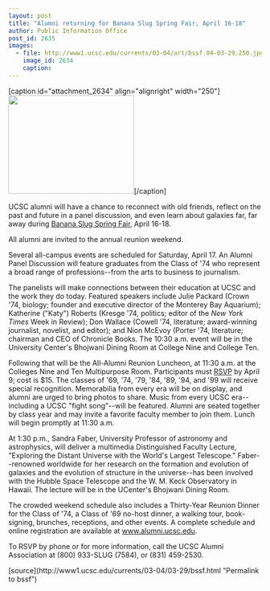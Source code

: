 ```yaml
---
layout: post
title: "Alumni returning for Banana Slug Spring Fair, April 16-18"
author: Public Information Office
post_id: 2635
images:
  - file: http://www1.ucsc.edu/currents/03-04/art/bssf.04-03-29.250.jpg
    image_id: 2634
    caption: 
---
```


[caption id="attachment_2634" align="alignright" width="250"]<a href="http://localhost/mysite/wp-content/uploads/2004/03/bssf.04-03-29.250.jpg"><img class="size-full wp-image-2634" src="http://localhost/mysite/wp-content/uploads/2004/03/bssf.04-03-29.250.jpg" alt="" width="250" height="196" /></a>[/caption]
<p>
  UCSC alumni will have a chance to reconnect with old friends, reflect on the past and future in a panel discussion, and even learn about galaxies far, far away during <a href="http://alumni.ucsc.edu/reunions/index.html">Banana Slug Spring Fair,</a> April 16-18.
</p>
<p>
  All alumni are invited to the annual reunion weekend.<br>
</p>
<p>
  Several all-campus events are scheduled for Saturday, April 17. An Alumni Panel Discussion will feature graduates from the Class of '74 who represent a broad range of professions--from the arts to business to journalism.
</p>
<p>
  The panelists will make connections between their education at UCSC and the work they do today. Featured speakers include Julie Packard (Crown '74, biology; founder and executive director of the Monterey Bay Aquarium); Katherine ("Katy") Roberts (Kresge '74, politics; editor of the <i>New York Times</i> Week in Review); Don Wallace (Cowell '74, literature; award-winning journalist, novelist, and editor); and Nion McEvoy (Porter '74, literature; chairman and CEO of Chronicle Books. The 10:30 a.m. event will be in the University Center's Bhojwani Dining Room at College Nine and College Ten.<br>
</p>
<p>
  Following that will be the All-Alumni Reunion Luncheon, at 11:30 a.m. at the<br>
  Colleges Nine and Ten Multipurpose Room. Participants must <a href="http://www.ucsc.onlinecommunity.com/cgi-any/reg_event.dll/show?sitename=UCSC&amp;template=event_main.htm&amp;type=event_reg">RSVP</a> by April 9; cost is $15. The classes of '69, '74, '79, '84, '89, '94, and '99 will receive special recognition. Memorabilia from every era will be on display, and alumni are urged to bring photos to share. Music from every UCSC era--including a UCSC "fight song"--will be featured. Alumni are seated together by class year and may invite a favorite faculty member to join them. Lunch will begin promptly at 11:30 a.m.<br>
</p>
<p>
  At 1:30 p.m., Sandra Faber, University Professor of astronomy and astrophysics, will deliver a multimedia Distinguished Faculty Lecture, "Exploring the Distant Universe with the World's Largest Telescope." Faber--renowned worldwide for her research on the formation and evolution of galaxies and the evolution of structure in the universe--has been involved with the Hubble Space Telescope and the W. M. Keck Observatory in Hawaii. The lecture will be in the UCenter's Bhojwani Dining Room.<br>
</p>
<p>
  The crowded weekend schedule also includes a Thirty-Year Reunion Dinner for the Class of '74, a Class of '69 no-host dinner, a walking tour, book-signing, brunches, receptions, and other events. A complete schedule and online registration are available at <a href="http://www.ucsc.onlinecommunity.com/cgi-any/reg_event.dll/show?sitename=UCSC&amp;template=event_main.htm&amp;type=event_reg">www.alumni.ucsc.edu</a>.<br>
</p>
<p>
  To RSVP by phone or for more information, call the UCSC Alumni Association at (800) 933-SLUG (7584), or (831) 459-2530.
</p>
[source](http://www1.ucsc.edu/currents/03-04/03-29/bssf.html "Permalink to bssf")
